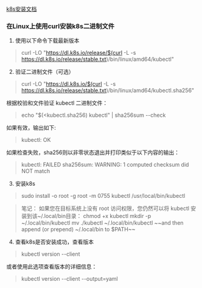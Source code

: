 [k8s安装文档](https://kubernetes.io/docs/tasks/tools/install-kubectl-linux/)
### 在Linux上使用curl安装k8s二进制文件
1. 使用以下命令下载最新版本

> curl -LO "https://dl.k8s.io/release/$(curl -L -s https://dl.k8s.io/release/stable.txt)/bin/linux/amd64/kubectl"

2. 验证二进制文件（可选）

> curl -LO "https://dl.k8s.io/$(curl -L -s https://dl.k8s.io/release/stable.txt)/bin/linux/amd64/kubectl.sha256"

根据校验和文件验证 kubectl 二进制文件：

> echo "$(<kubectl.sha256)  kubectl" | sha256sum --check

如果有效，输出如下:

> kubectl: OK

如果检查失败，sha256则以非零状态退出并打印类似于以下内容的输出：

> kubectl: FAILED sha256sum: WARNING: 1 computed checksum did NOT match

3. 安装k8s

> sudo install -o root -g root -m 0755 kubectl /usr/local/bin/kubectl

> 笔记：
如果您在目标系统上没有 root 访问权限，您仍然可以将 kubectl 安装到该~/.local/bin目录：
chmod +x kubectl
mkdir -p ~/.local/bin/kubectl
mv ./kubectl ~/.local/bin/kubectl 
~~and then append (or prepend) ~/.local/bin to $PATH~~

4. 查看k8s是否安装成功，查看版本

> kubectl version --client

或者使用此选项查看版本的详细信息：

> kubectl version --client --output=yaml 
